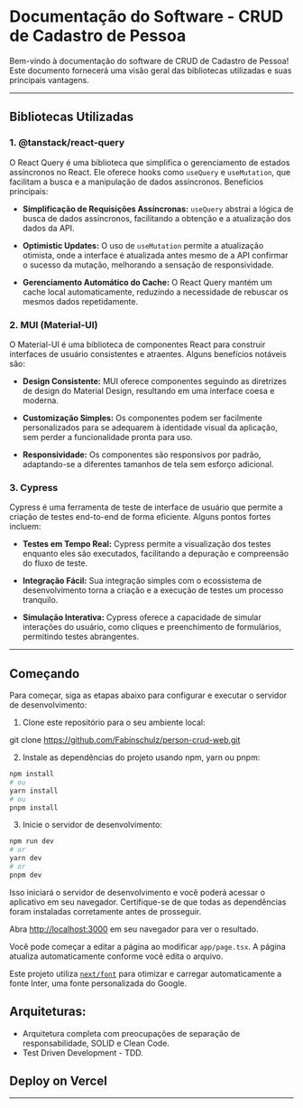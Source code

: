 # Documentação do Software - CRUD de Cadastro de Pessoa

Bem-vindo à documentação do software de CRUD de Cadastro de Pessoa! Este documento fornecerá uma visão geral das bibliotecas utilizadas e suas principais vantagens.

---

## Bibliotecas Utilizadas

### 1. @tanstack/react-query
O React Query é uma biblioteca que simplifica o gerenciamento de estados assíncronos no React. Ele oferece hooks como `useQuery` e `useMutation`, que facilitam a busca e a manipulação de dados assíncronos. Benefícios principais:

- **Simplificação de Requisições Assíncronas:** `useQuery` abstrai a lógica de busca de dados assíncronos, facilitando a obtenção e a atualização dos dados da API.
  
- **Optimistic Updates:** O uso de `useMutation` permite a atualização otimista, onde a interface é atualizada antes mesmo de a API confirmar o sucesso da mutação, melhorando a sensação de responsividade.
  
- **Gerenciamento Automático do Cache:** O React Query mantém um cache local automaticamente, reduzindo a necessidade de rebuscar os mesmos dados repetidamente.

### 2. MUI (Material-UI)
O Material-UI é uma biblioteca de componentes React para construir interfaces de usuário consistentes e atraentes. Alguns benefícios notáveis são:

- **Design Consistente:** MUI oferece componentes seguindo as diretrizes de design do Material Design, resultando em uma interface coesa e moderna.
  
- **Customização Simples:** Os componentes podem ser facilmente personalizados para se adequarem à identidade visual da aplicação, sem perder a funcionalidade pronta para uso.
  
- **Responsividade:** Os componentes são responsivos por padrão, adaptando-se a diferentes tamanhos de tela sem esforço adicional.

### 3. Cypress
Cypress é uma ferramenta de teste de interface de usuário que permite a criação de testes end-to-end de forma eficiente. Alguns pontos fortes incluem:

- **Testes em Tempo Real:** Cypress permite a visualização dos testes enquanto eles são executados, facilitando a depuração e compreensão do fluxo de teste.
  
- **Integração Fácil:** Sua integração simples com o ecossistema de desenvolvimento torna a criação e a execução de testes um processo tranquilo.
  
- **Simulação Interativa:** Cypress oferece a capacidade de simular interações do usuário, como cliques e preenchimento de formulários, permitindo testes abrangentes.

---

## Começando

Para começar, siga as etapas abaixo para configurar e executar o servidor de desenvolvimento:

1. Clone este repositório para o seu ambiente local:

git clone <https://github.com/Fabinschulz/person-crud-web.git>

2. Instale as dependências do projeto usando npm, yarn ou pnpm:

```bash
npm install
# ou
yarn install
# ou
pnpm install
```

3. Inicie o servidor de desenvolvimento:

```bash
npm run dev
# or
yarn dev
# or
pnpm dev
```

Isso iniciará o servidor de desenvolvimento e você poderá acessar o aplicativo em seu navegador. Certifique-se de que todas as dependências foram instaladas corretamente antes de prosseguir.

Abra [http://localhost:3000](http://localhost:3000) em seu navegador para ver o resultado.

Você pode começar a editar a página ao modificar `app/page.tsx`. A página atualiza automaticamente conforme você edita o arquivo.

Este projeto utiliza  [`next/font`](https://nextjs.org/docs/basic-features/font-optimization) para otimizar e carregar automaticamente a fonte Inter, uma fonte personalizada do Google.

## Arquiteturas:
- Arquitetura completa com preocupações de separação de responsabilidade, SOLID e Clean Code.
- Test Driven Development - TDD.

## Deploy on Vercel

---

